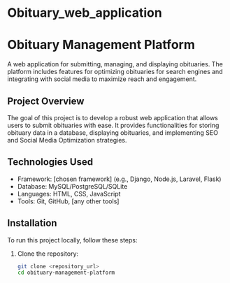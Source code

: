 # Obituary_web_application
# Obituary Management Platform

A web application for submitting, managing, and displaying obituaries. The platform includes features for optimizing obituaries for search engines and integrating with social media to maximize reach and engagement.

## Project Overview

The goal of this project is to develop a robust web application that allows users to submit obituaries with ease. It provides functionalities for storing obituary data in a database, displaying obituaries, and implementing SEO and Social Media Optimization strategies.

## Technologies Used

- Framework: [chosen framework] (e.g., Django, Node.js, Laravel, Flask)
- Database: MySQL/PostgreSQL/SQLite
- Languages: HTML, CSS, JavaScript
- Tools: Git, GitHub, [any other tools]

## Installation

To run this project locally, follow these steps:

1. Clone the repository:
   ```bash
   git clone <repository_url>
   cd obituary-management-platform
